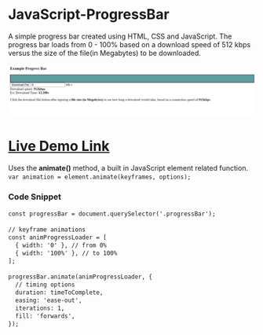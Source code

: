 # JavaScript-ProgressBar
A simple progress bar created using HTML, CSS and JavaScript. The progress bar loads from 0 - 100% based on a download speed of 512 kbps versus the size of the file(in Megabytes) to be downloaded.

![ProgressBar Image](screenshot.jpg)
# [Live Demo Link](https://raw.githack.com/Aaron-RN/JavaScript-ProgressBar/development/index.html)

Uses the __animate()__ method, a built in JavaScript element related function.
```var animation = element.animate(keyframes, options);```

### Code Snippet

```
const progressBar = document.querySelector('.progressBar');

// keyframe animations
const animProgressLoader = [
  { width: '0' }, // from 0%
  { width: '100%' }, // to 100%
];

progressBar.animate(animProgressLoader, { 
  // timing options
  duration: timeToComplete,
  easing: 'ease-out',
  iterations: 1,
  fill: 'forwards',
});
```